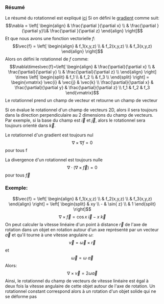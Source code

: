 ### Résumé
Le résumé du rotationnel est expliqué [ici](Analyse%20vectorielle.md#Rotationnel) 
Si on défini le [gradient](gradient.md) comme suit:
$$\nabla = \left[ \begin{align} & \frac{\partial }{\partial x} \\ & \frac{\partial }{\partial y}\\& \frac{\partial }{\partial z}  \end{align} \right]$$Et que nous avons une fonction vectorielle $f$:
$$\vec{f} = \left[ \begin{align} & f_1(x,y,z) \\ & f_2(x,y,z) \\ 
& f_3(x,y,z)  \end{align} \right]$$
Alors on défini le rotationnel de $f$ comme:
$$\nabla\times\vec{f}=\left[ \begin{align} & \frac{\partial}{\partial x} \\ & \frac{\partial}{\partial y} \\
& \frac{\partial}{\partial z} \\ \end{align} \right] \times \left[ \begin{split} & f_1 \\ & f_2 \\
& f_3 \\ \end{split} \right] = \begin{vmatrix} \vec{i} & \vec{j} & \vec{k} \\ 
\frac{\partial}{\partial x} & \frac{\partial}{\partial y} & \frac{\partial}{\partial z} \\
f_1 & f_2 & f_3 \end{vmatrix}$$
Le rotationnel prend un champ de vecteur et retourne un champ de vecteur

Si on évalue le rotationnel d'un champ de vecteurs 2D, alors il sera toujours dans la direction perpendiculaire au 2 dimensions du champ de vecteurs. Par exemple, si la base du champ est $\vec{i}$ et $\vec{j}$, alors le rotationnel sera toujours orienté dans $\vec{k}$.

Le rotationnel d'un gradient est toujours nul$$\nabla\times\nabla f = 0$$pour tous f

La divergence d'un rotationnel est toujours nulle$$\nabla\cdot(\nabla\times\vec{f}) = 0$$pour tous $\vec{f}$

### Exemple:
$$\vec{f} = \left[ \begin{align} & f_1(x,y,z) \\ & f_2(x,y,z) \\ 
& f_3(x,y,z)  \end{align} \right] = \left[ \begin{split}  & xy \\  - & \sin{ z} \\ 
& 1  \end{split} \right]$$
$$ \nabla\times\vec{f} = \cos{x} \ \vec{i} - x \ \vec{k}$$
On peut calculer la vitesse linéaire d'un point à distance $\vec{r}$ de l'axe de rotation dans un objet en rotation autour d'un axe représenté par un vecteur $\vec{a}$ et qu'il tourne à une vitesse angulaire $\omega$: $$\vec{v} = \vec{\omega}\times\vec{r}$$ et $$\vec{\omega} = \omega \ \vec{a}$$
Alors: $$\nabla\times\vec{v} = 2\omega \vec{a}$$
Ainsi, le rotationnel du champ de vecteurs de vitesse linéaire est égal à deux fois la vitesse angulaire de cette objet autour de l'axe de rotation.
Un rotationnel constant correspond alors à un rotation d'un objet solide qui ne se déforme pas